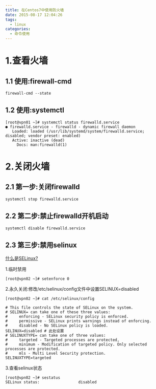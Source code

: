 ```yaml
---
title: 在Centos7中使用防火墙
date: 2015-08-17 12:04:26
tags:
  - linux
categories:
  - 命令使用
---
```


# 1.查看火墙
## 1.1 使用:firewall-cmd
```
firewall-cmd --state
```
## 1.2 使用:systemctl
```
[root@vpn01 ~]# systemctl status firewalld.service
● firewalld.service - firewalld - dynamic firewall daemon
   Loaded: loaded (/usr/lib/systemd/system/firewalld.service; disabled; vendor preset: enabled)
   Active: inactive (dead)
     Docs: man:firewalld(1)
```

# 2.关闭火墙
## 2.1 第一步:关闭firewalld

```
systemctl stop firewalld.service
```
## 2.2 第二步:禁止firewalld开机启动

```
systemctl disable firewalld.service 
```

## 2.3 第三步:禁用selinux

[什么是SELinux?](https://zh.wikipedia.org/wiki/%E5%AE%89%E5%85%A8%E5%A2%9E%E5%BC%BA%E5%BC%8FLinux)
 
1.临时禁用

```
[root@vpn02 ~]# setenforce 0
```
2.永久关闭:修改/etc/selinux/config文件中设置SELINUX=disabled 

```
[root@vpn02 ~]# cat /etc/selinux/config

# This file controls the state of SELinux on the system.
# SELINUX= can take one of these three values:
#     enforcing - SELinux security policy is enforced.
#     permissive - SELinux prints warnings instead of enforcing.
#     disabled - No SELinux policy is loaded.
SELINUX=disabled # 此处设置
# SELINUXTYPE= can take one of three values:
#     targeted - Targeted processes are protected,
#     minimum - Modification of targeted policy. Only selected processes are protected.
#     mls - Multi Level Security protection.
SELINUXTYPE=targeted
```
3.查看selinux状态

```
[root@vpn02 ~]# sestatus
SELinux status:                 disabled
```

